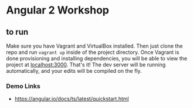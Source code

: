 # Angular 2 Workshop

## to run

Make sure you have Vagrant and VirtualBox installed. Then just clone the repo and run `vagrant up` inside of the project directory. Once Vagrant is done provisioning and installing dependencies, you will be able to view the project at [localhost:3000](http://localhost:3000). That's it! The dev server will be running automatically, and your edits will be compiled on the fly.

### Demo Links

- https://angular.io/docs/ts/latest/quickstart.html
